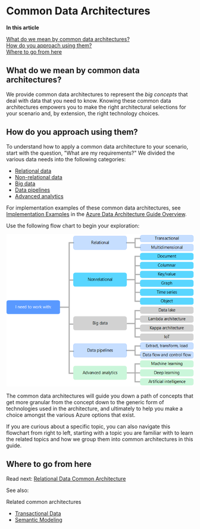 # Common Data Architectures

**In this article**

[What do we mean by common data architectures?](#meaning)   
[How do you approach using them?](#use)  
[Where to go from here](#wheretogo)  

## <a name="meaning"></a> What do we mean by common data architectures?
We provide common data architectures to represent the _big concepts_ that deal with data that you need to know. Knowing these common data architectures empowers you to make the right architectural selections for your scenario and, by extension, the right technology choices.

## <a name="use"></a> How do you approach using them?
To understand how to apply a common data architecture to your scenario, start with the question, "What are my requirements?" We divided the various data needs into the following categories:

- [Relational data](./relational-data.md)
- [Non-relational data](./non-relational-data.md)
- [Big data](./big-data.md)
- [Data pipelines](./data-pipeline.md)
- [Advanced analytics](./advanced-analytics.md)

For implementation examples of these common data architectures, see [Implementation Examples](../overview.md#implementation-examples) in the [Azure Data Architecture Guide Overview](../overview.md).

Use the following flow chart to begin your exploration: <!-- Note that the image uses "Nonrelational" it should be hyphenated to match the text. Typically the prefix "non" doesn't take a hyphen, but this is one of those terms that does.-->

![Common Data Architectures Conceptual Flow Chart](./images/concept-flowchart.png)

The common data architectures will guide you down a path of concepts that get more granular from the concept down to the generic form of technologies used in the architecture, and ultimately to help you make a choice amongst the various Azure options that exist.

If you are curious about a specific topic, you can also navigate this flowchart from right to left, starting with a topic you are familiar with to learn the related topics and how we group them into common architectures in this guide.

## <a name="wheretogo"></a>Where to go from here

Read next: [Relational Data Common Architecture](./relational-data.md)

See also:

Related common architectures
- [Transactional Data](./transactional-data.md)
- [Semantic Modeling](./semantic-modeling.md)